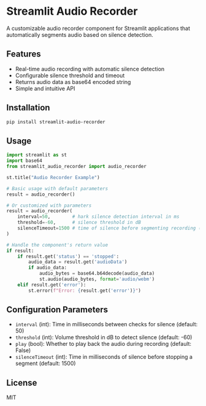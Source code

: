# Streamlit Audio Recorder

A customizable audio recorder component for Streamlit applications that automatically segments audio based on silence detection.

## Features

- Real-time audio recording with automatic silence detection
- Configurable silence threshold and timeout
- Returns audio data as base64 encoded string
- Simple and intuitive API

## Installation

```bash
pip install streamlit-audio-recorder
```

## Usage

```python
import streamlit as st
import base64
from streamlit_audio_recorder import audio_recorder

st.title("Audio Recorder Example")

# Basic usage with default parameters
result = audio_recorder()

# Or customized with parameters
result = audio_recorder(
    interval=50,        # hark silence detection interval in ms
    threshold=-60,      # silence threshold in dB
    silenceTimeout=1500 # time of silence before segmenting recording (ms)
)

# Handle the component's return value
if result:
    if result.get('status') == 'stopped':
        audio_data = result.get('audioData')
        if audio_data:
            audio_bytes = base64.b64decode(audio_data)
            st.audio(audio_bytes, format='audio/webm')
    elif result.get('error'):
        st.error(f"Error: {result.get('error')}")
```

## Configuration Parameters

- `interval` (int): Time in milliseconds between checks for silence (default: 50)
- `threshold` (int): Volume threshold in dB to detect silence (default: -60)
- `play` (bool): Whether to play back the audio during recording (default: False)
- `silenceTimeout` (int): Time in milliseconds of silence before stopping a segment (default: 1500)

## License

MIT